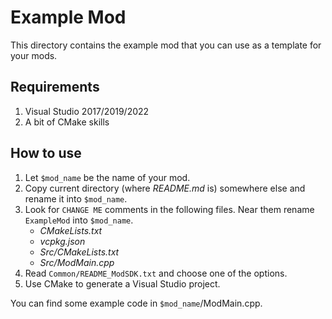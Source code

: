 Example Mod
============

This directory contains the example mod that you can use as a template for your mods.


Requirements
-------------

1. Visual Studio 2017/2019/2022
2. A bit of CMake skills


How to use
-----------

1. Let `$mod_name` be the name of your mod.
2. Copy current directory (where *README.md* is) somewhere else and rename it into `$mod_name`.
3. Look for `CHANGE ME` comments in the following files. Near them rename `ExampleMod` into `$mod_name`.
   - *CMakeLists.txt*
   - *vcpkg.json*
   - *Src/CMakeLists.txt*
   - *Src/ModMain.cpp*
4. Read `Common/README_ModSDK.txt` and choose one of the options.
5. Use CMake to generate a Visual Studio project.

You can find some example code in `$mod_name`/ModMain.cpp.
